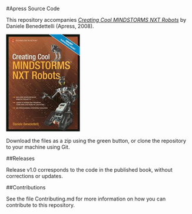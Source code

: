 #Apress Source Code

This repository accompanies [*Creating Cool MINDSTORMS NXT Robots*](http://www.apress.com/9781590599662) by Daniele Benedettelli (Apress, 2008).

![Cover image](9781590599662.jpg)

Download the files as a zip using the green button, or clone the repository to your machine using Git.

##Releases

Release v1.0 corresponds to the code in the published book, without corrections or updates.

##Contributions

See the file Contributing.md for more information on how you can contribute to this repository.
